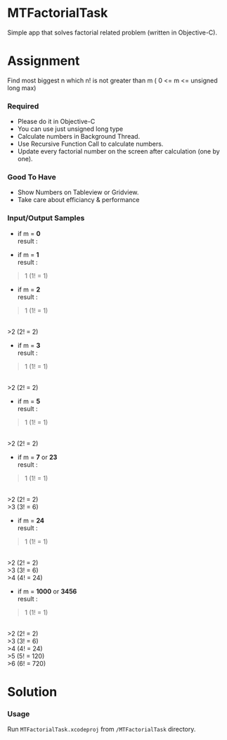 MTFactorialTask
====================

Simple app that solves factorial related problem (written in Objective-C).

Assignment
====================

Find most biggest n which n! is not greater than m ( 0 <= m <= unsigned long max)

### Required

- Please do it in Objective-C
- You can use just unsigned long type
- Calculate numbers in Background Thread.
- Use Recursive Function Call to calculate numbers.
- Update every factorial number on the screen after calculation (one by one).

### Good To Have

- Show Numbers on Tableview or Gridview.
- Take care about efficiancy & performance

### Input/Output Samples

- if m = **0**
<br>result : 


- if m = **1**
<br>result :

>1 (1! = 1)


- if m = **2**
<br>result : 

>1 (1! = 1)
<br>
>2 (2! = 2)


- if m = **3**
<br>result : 

>1 (1! = 1)
<br>
>2 (2! = 2)


- if m = **5**
<br>result : 

>1 (1! = 1)
<br>
>2 (2! = 2)


- if m = **7** or **23**
<br>result : 

>1 (1! = 1)
<br>
>2 (2! = 2)
<br>
>3 (3! = 6)


- if m = **24**
<br>result : 

>1 (1! = 1)
<br>
>2 (2! = 2)
<br>
>3 (3! = 6)
<br>
>4 (4! = 24)

- if m = **1000** or **3456**
<br>result : 

>1 (1! = 1)
<br>
>2 (2! = 2)
<br>
>3 (3! = 6)
<br>
>4 (4! = 24)
<br>
>5 (5! = 120)
<br>
>6 (6! = 720)

Solution
====================

### Usage

Run `MTFactorialTask.xcodeproj` from `/MTFactorialTask` directory. 

